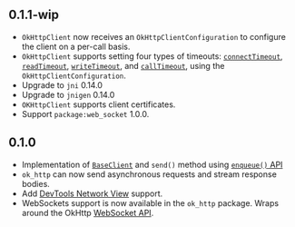## 0.1.1-wip

- `OkHttpClient` now receives an `OkHttpClientConfiguration` to configure the client on a per-call basis.
- `OkHttpClient` supports setting four types of timeouts: [`connectTimeout`](https://square.github.io/okhttp/5.x/okhttp/okhttp3/-ok-http-client/-builder/connect-timeout.html), [`readTimeout`](https://square.github.io/okhttp/5.x/okhttp/okhttp3/-ok-http-client/-builder/read-timeout.html), [`writeTimeout`](https://square.github.io/okhttp/5.x/okhttp/okhttp3/-ok-http-client/-builder/write-timeout.html), and [`callTimeout`](https://square.github.io/okhttp/5.x/okhttp/okhttp3/-ok-http-client/-builder/call-timeout.html), using the `OkHttpClientConfiguration`.
- Upgrade to `jni` 0.14.0
- Upgrade to `jnigen` 0.14.0
- `OKHttpClient` supports client certificates.
- Support `package:web_socket` 1.0.0.

## 0.1.0

- Implementation of [`BaseClient`](https://pub.dev/documentation/http/latest/http/BaseClient-class.html) and `send()` method using [`enqueue()` API](https://square.github.io/okhttp/5.x/okhttp/okhttp3/-call/enqueue.html)
- `ok_http` can now send asynchronous requests and stream response bodies.
- Add [DevTools Network View](https://docs.flutter.dev/tools/devtools/network) support.
- WebSockets support is now available in the `ok_http` package. Wraps around the OkHttp [WebSocket API](https://square.github.io/okhttp/5.x/okhttp/okhttp3/-web-socket/index.html).
